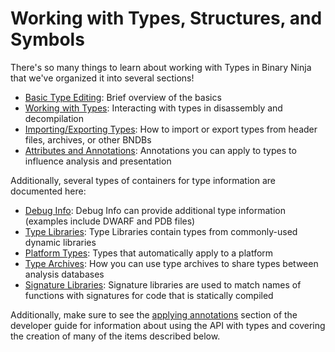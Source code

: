 # Working with Types, Structures, and Symbols

There's so many things to learn about working with Types in Binary Ninja that we've organized it into several sections!

- [Basic Type Editing](basictypes.md): Brief overview of the basics
- [Working with Types](type.md): Interacting with types in disassembly and decompilation
- [Importing/Exporting Types](typeimportexport.md): How to import or export types from header files, archives, or other BNDBs
- [Attributes and Annotations](attributes.md): Annotations you can apply to types to influence analysis and presentation

Additionally, several types of containers for type information are documented here:

- [Debug Info](debuginfo.md): Debug Info can provide additional type information (examples include DWARF and PDB files)
- [Type Libraries](typelibraries.md): Type Libraries contain types from commonly-used dynamic libraries 
- [Platform Types](platformtypes.md): Types that automatically apply to a platform
- [Type Archives](typearchives.md): How you can use type archives to share types between analysis databases
- [Signature Libraries](../../dev/annotation.md#signature-libraries): Signature libraries are used to match names of functions with signatures for code that is statically compiled

Additionally, make sure to see the [applying annotations](../../dev/annotation.md) section of the developer guide for information about using the API with types and covering the creation of many of the items described below.

